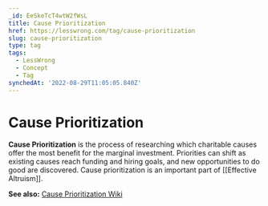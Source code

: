 ```yaml
---
_id: EeSkeTcT4wtW2fWsL
title: Cause Prioritization
href: https://lesswrong.com/tag/cause-prioritization
slug: cause-prioritization
type: tag
tags:
  - LessWrong
  - Concept
  - Tag
synchedAt: '2022-08-29T11:05:05.840Z'
---
```

# Cause Prioritization

**Cause Prioritization** is the process of researching which charitable causes offer the most benefit for the marginal investment. Priorities can shift as existing causes reach funding and hiring goals, and new opportunities to do good are discovered. Cause prioritization is an important part of [[Effective Altruism]].

**See also:** [Cause Prioritization Wiki](https://causeprioritization.org/)